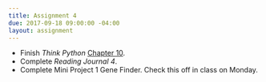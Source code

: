 ```yaml
---
title: Assignment 4
due: 2017-09-18 09:00:00 -04:00
layout: assignment
---
```


* Finish *Think Python* [Chapter 10](http://www.greenteapress.com/thinkpython2/html/thinkpython2011.html).
* Complete *Reading Journal 4*.
* Complete Mini Project 1 Gene Finder. Check this off in class on Monday.

